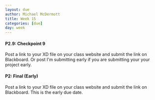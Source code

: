 ```yaml
---
layout: due
author: Michael McDermott
title: Week 15
categories: [due]
day: week
---
```

#### P2.9: Checkpoint 9
Post a link to your XD file on your class website and submit the link on Blackboard. Or post I'm submitting early if you are submitting your your project early.

#### P2: Final (Early)
Post a link to your XD file on your class website and submit the link on Blackboard. This is the early due date.
